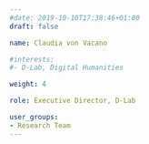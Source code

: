 ```yaml
---
#date: 2019-10-10T17:38:46+01:00
draft: false

name: Claudia von Vacano

#interests: 
#- D-Lab, Digital Humanities

weight: 4

role: Executive Director, D-Lab

user_groups:
- Research Team
---
```


